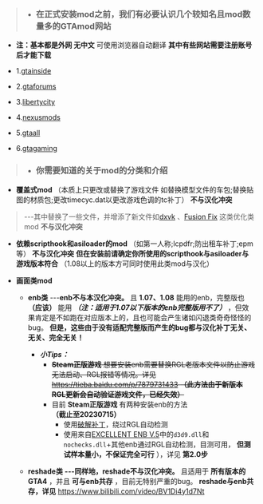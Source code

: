 > - ### 在正式安装mod之前，我们有必要认识几个较知名且mod数量多的GTAmod网站
 
 -  **注：基本都是外网 无中文** 可使用浏览器自动翻译  **其中有些网站需要注册账号后才能下载** 
  
 - 1.[gtainside](https://www.gtainside.com/en/gta4mods)                                                                                                               
 - 2.[gtaforums](https://gtaforums.com/forum/311-mod-showroom/)
 - 3.[libertycity](https://libertycity.net/files/gta-4/)
 - 4.[nexusmods](https://www.nexusmods.com/gta4)
 - 5.[gtaall](https://www.gtaall.com/gta-4/)
 - 6.[gtagaming](https://gtagaming.com)

> - ### 你需要知道的关于mod的分类和介绍
- **覆盖式mod** （本质上只更改或替换了游戏文件 如替换模型文件的车包;替换贴图的材质包;更改timecyc.dat以更改游戏色调的tc补丁） **不与汉化冲突** 
     
>---其中替换了一些文件，并增添了新文件如[dxvk](https://wwi.lanzoup.com/b07xe74sj) 、[Fusion Fix](https://wwi.lanzoup.com/b07xe74sj) 这类优化类mod  **不与汉化冲突**                                                                                                                                                                                   

- **依赖scripthook和asiloader的mod**  （如第一人称;lcpdfr;防出租车补丁;epm等）  **不与汉化冲突** 
  **但在安装前请确定你所使用的scripthook与asiloader与游戏版本符合** 
（1.08以上的版本方可同时使用此类mod与汉化）
     
                                                                  
- **画面类mod** 
  - **enb类**
     ---**enb不与本汉化冲突。** 且 **1.07、1.08** 能用的enb，完整版也 **（应该）** 能用 **_（注：适用于1.07以下版本的enb完整版用不了）_** ，但效果肯定是不如跑在对应版本上的，且也可能会产生诸如闪退类奇奇怪怪的bug。 **但是，这些由于没有适配完整版而产生的bug都与汉化补丁无关、无关、完全无关！** 
            
     -  **_小Tips：_** 
        - ~~**Steam正版游戏** 想要安装enb需要替换RGL老版本文件以防止游戏无法启动、RGL报错等情况。详见 https://tieba.baidu.com/p/7879731433  **（此方法由于新版本RGL更新会自动验证游戏文件，已经失效）**~~
        - 目前 **Steam正版游戏** 有两种安装enb的方法 **（截止至20230715）** 
          - 使用[破解补丁](https://wwi.lanzoup.com/b07xe74sj)，绕过RGL自动检测
          - 使用来自[EXCELLENT ENB V.5](https://www.nexusmods.com/gta4/mods/145)中的`d3d9.dll`和`nochecks.dll`+其他enb通过RGL自动检测，目测可用， **但测试样本量小，不保证完全可行** ），详见 **第2.0步** 
  - **reshade类** 
          **---同样地，reshade不与汉化冲突。** 且适用于 **所有版本的GTA4** ，并且 **可与enb共存** ，目前无特别严重的bug。
          **reshade与enb共存，详见**  https://www.bilibili.com/video/BV1Di4y1d7Nt